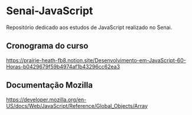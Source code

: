 # Senai-JavaScript
Repositório dedicado aos estudos de JavaScript realizado no Senai.

## Cronograma do curso
https://prairie-heath-fb8.notion.site/Desenvolvimento-em-JavaScript-60-Horas-b0429679f59b4974af1b43296cc62ea3

## Documentação Mozilla
https://developer.mozilla.org/en-US/docs/Web/JavaScript/Reference/Global_Objects/Array
